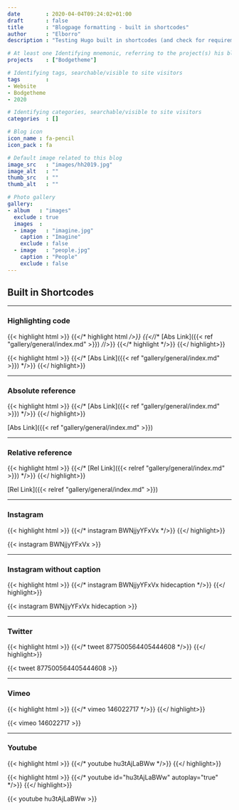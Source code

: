 ```yaml
---
date        : 2020-04-04T09:24:02+01:00
draft       : false
title       : "Blogpage formatting - built in shortcodes"
author      : "Elborro"
description : "Testing Hugo built in shortcodes (and check for requirement to replace any)."

# At least one Identifying mnemonic, referring to the project(s) his blog is related to
projects    : ["Bodgetheme"]

# Identifying tags, searchable/visible to site visitors
tags        :
- Website
- Bodgetheme
- 2020

# Identifying categories, searchable/visible to site visitors
categories  : []

# Blog icon
icon_name : fa-pencil
icon_pack : fa

# Default image related to this blog
image_src   : "images/hh2019.jpg"
image_alt   : ""
thumb_src   : ""
thumb_alt   : ""

# Photo gallery
gallery:
- album   : "images"
  exclude : true
  images  :
  - image   : "imagine.jpg"
    caption : "Imagine"
    exclude : false
  - image   : "people.jpg"
    caption : "People"
    exclude : false
---
```


## Built in Shortcodes

----

### Highlighting code

{{< highlight html >}}
{{</* highlight html */>}}
{{</*/* [Abs Link]({{< ref "gallery/general/index.md" >}}) */*/>}}
{{</* highlight */>}}
{{</ highlight>}}

{{< highlight html >}}
{{</* [Abs Link]({{< ref "gallery/general/index.md" >}}) */>}}
{{</ highlight>}}

----

### Absolute reference

{{< highlight html >}}
{{</* [Abs Link]({{< ref "gallery/general/index.md" >}}) */>}}
{{</ highlight>}}

[Abs Link]({{< ref "gallery/general/index.md" >}})

----

### Relative reference

{{< highlight html >}}
{{</* [Rel Link]({{< relref "gallery/general/index.md" >}}) */>}}
{{</ highlight>}}

[Rel Link]({{< relref "gallery/general/index.md" >}})

----

### Instagram

{{< highlight html >}}
{{</* instagram BWNjjyYFxVx */>}}
{{</ highlight>}}

{{< instagram BWNjjyYFxVx >}}

----

### Instagram without caption

{{< highlight html >}}
{{</* instagram BWNjjyYFxVx hidecaption */>}}
{{</ highlight>}}

{{< instagram BWNjjyYFxVx hidecaption >}}

----

### Twitter

{{< highlight html >}}
{{</* tweet 877500564405444608 */>}}
{{</ highlight>}}

{{< tweet 877500564405444608 >}}

----

### Vimeo

{{< highlight html >}}
{{</* vimeo 146022717 */>}}
{{</ highlight>}}

{{< vimeo 146022717 >}}

----

### Youtube

{{< highlight html >}}
{{</* youtube hu3tAjLaBWw */>}}
{{</ highlight>}}

{{< highlight html >}}
{{</* youtube id="hu3tAjLaBWw" autoplay="true" */>}}
{{</ highlight>}}

{{< youtube hu3tAjLaBWw >}}
